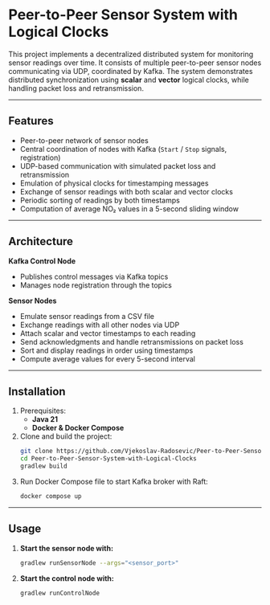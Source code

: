 # Peer-to-Peer Sensor System with Logical Clocks

This project implements a decentralized distributed system for monitoring sensor readings over time.
It consists of multiple peer-to-peer sensor nodes communicating via UDP, coordinated by Kafka.
The system demonstrates distributed synchronization using **scalar** and **vector** logical clocks, while handling packet loss and retransmission.

---

## Features
- Peer-to-peer network of sensor nodes
- Central coordination of nodes with Kafka (`Start` / `Stop` signals, registration)
- UDP-based communication with simulated packet loss and retransmission
- Emulation of physical clocks for timestamping messages
- Exchange of sensor readings with both scalar and vector clocks
- Periodic sorting of readings by both timestamps
- Computation of average NO₂ values in a 5-second sliding window

---

## Architecture
**Kafka Control Node**
- Publishes control messages via Kafka topics
- Manages node registration through the topics

**Sensor Nodes**
- Emulate sensor readings from a CSV file
- Exchange readings with all other nodes via UDP
- Attach scalar and vector timestamps to each reading
- Send acknowledgments and handle retransmissions on packet loss
- Sort and display readings in order using timestamps
- Compute average values for every 5-second interval

---

## Installation

1. Prerequisites:
	- **Java 21**
	- **Docker & Docker Compose**
2. Clone and build the project:
	```bash
	git clone https://github.com/Vjekoslav-Radosevic/Peer-to-Peer-Sensor-System-with-Logical-Clocks.git
	cd Peer-to-Peer-Sensor-System-with-Logical-Clocks
	gradlew build
	```
3. Run Docker Compose file to start Kafka broker with Raft:
   ```bash
   docker compose up
   ```

---

## Usage

1. **Start the sensor node with:**
	```bash
	gradlew runSensorNode --args="<sensor_port>"
	```

2. **Start the control node with:**
   ```bash
   gradlew runControlNode
   ```
